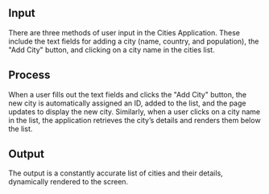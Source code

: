 ## Input
There are three methods of user input in the Cities Application. These include the text fields for adding a city (name, country, and population), the "Add City" button, and clicking on a city name in the cities list.

## Process
When a user fills out the text fields and clicks the "Add City" button, the new city is automatically assigned an ID, added to the list, and the page updates to display the new city. Similarly, when a user clicks on a city name in the list, the application retrieves the city’s details and renders them below the list.

## Output
The output is a constantly accurate list of cities and their details, dynamically rendered to the screen.